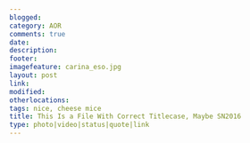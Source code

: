 ```yaml
---
blogged: 
category: AOR
comments: true
date: 
description: 
footer: 
imagefeature: carina_eso.jpg
layout: post
link: 
modified: 
otherlocations: 
tags: nice, cheese mice
title: This Is a File With Correct Titlecase, Maybe SN2016
type: photo|video|status|quote|link
---
```

<!--summary-->